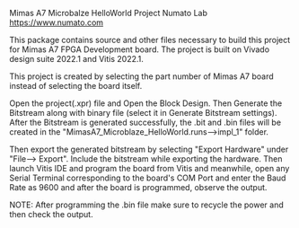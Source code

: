 Mimas A7 Microbalze HelloWorld Project
Numato Lab
https://www.numato.com

This package contains source and other files necessary to build this project for Mimas A7 FPGA Development board.
The project is built on Vivado design suite 2022.1 and Vitis 2022.1.

This project is created by selecting the part number of Mimas A7 board instead of selecting the board itself.

Open the project(.xpr) file and Open the Block Design. Then Generate the Bitstream along with binary file (select it in Generate Bitstream settings). After the Bitstream is generated successfully, the .bit and .bin files will be created in the "MimasA7_Microblaze_HelloWorld.runs-->impl_1" folder.

Then export the generated bitstream by selecting "Export Hardware" under "File--> Export". Include the bitstream while exporting the hardware. Then launch Vitis IDE and program the board from Vitis and meanwhile, open any Serial Terminal corresponding to the board's COM Port and enter the Baud Rate as 9600 and after the board is programmed, observe the output.

NOTE: After programming the .bin file make sure to recycle the power and then check the output.
